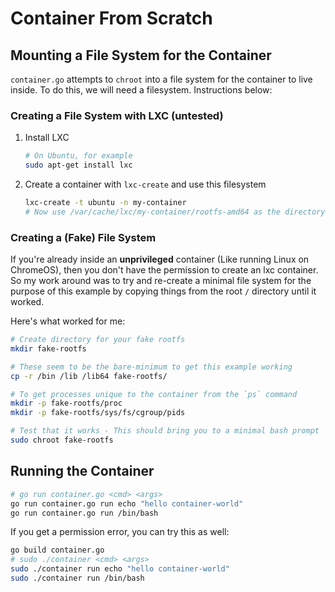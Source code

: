 # Container From Scratch

## Mounting a File System for the Container

`container.go` attempts to `chroot` into a file system for the container to live inside.
To do this, we will need a filesystem. Instructions below:

### Creating a File System with LXC (untested)

1. Install LXC

    ```bash
    # On Ubuntu, for example
    sudo apt-get install lxc
    ```

2. Create a container with `lxc-create` and use this filesystem

    ```bash
    lxc-create -t ubuntu -n my-container
    # Now use /var/cache/lxc/my-container/rootfs-amd64 as the directory to `chroot` into in `container.go`
    ```

### Creating a (Fake) File System 

If you're already inside an **unprivileged** container (Like running Linux on ChromeOS), then you don't
have the permission to create an lxc container. So my work around was to try and re-create a minimal file
system for the purpose of this example by copying things from the root `/` directory until it worked.

Here's what worked for me:

```bash
# Create directory for your fake rootfs
mkdir fake-rootfs

# These seem to be the bare-minimum to get this example working
cp -r /bin /lib /lib64 fake-rootfs/

# To get processes unique to the container from the `ps` command
mkdir -p fake-rootfs/proc
mkdir -p fake-rootfs/sys/fs/cgroup/pids

# Test that it works - This should bring you to a minimal bash prompt
sudo chroot fake-rootfs
```

## Running the Container

```bash
# go run container.go <cmd> <args>
go run container.go run echo "hello container-world"
go run container.go run /bin/bash
```

If you get a permission error, you can try this as well:

```bash
go build container.go
# sudo ./container <cmd> <args>
sudo ./container run echo "hello container-world"
sudo ./container run /bin/bash
```